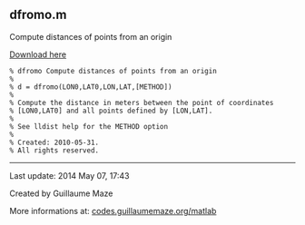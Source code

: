 ## dfromo.m ##
Compute distances of points from an origin

[Download here](http://guillaumemaze.googlecode.com/svn/trunk/matlab/codes/geophysic/dfromo.m)

```
% dfromo Compute distances of points from an origin
%
% d = dfromo(LON0,LAT0,LON,LAT,[METHOD])
% 
% Compute the distance in meters between the point of coordinates
% [LON0,LAT0] and all points defined by [LON,LAT].
%
% See lldist help for the METHOD option
%
% Created: 2010-05-31.
% All rights reserved.
```

---

Last update: 2014 May 07, 17:43

Created by Guillaume Maze

More informations at: [codes.guillaumemaze.org/matlab](http://codes.guillaumemaze.org/matlab)